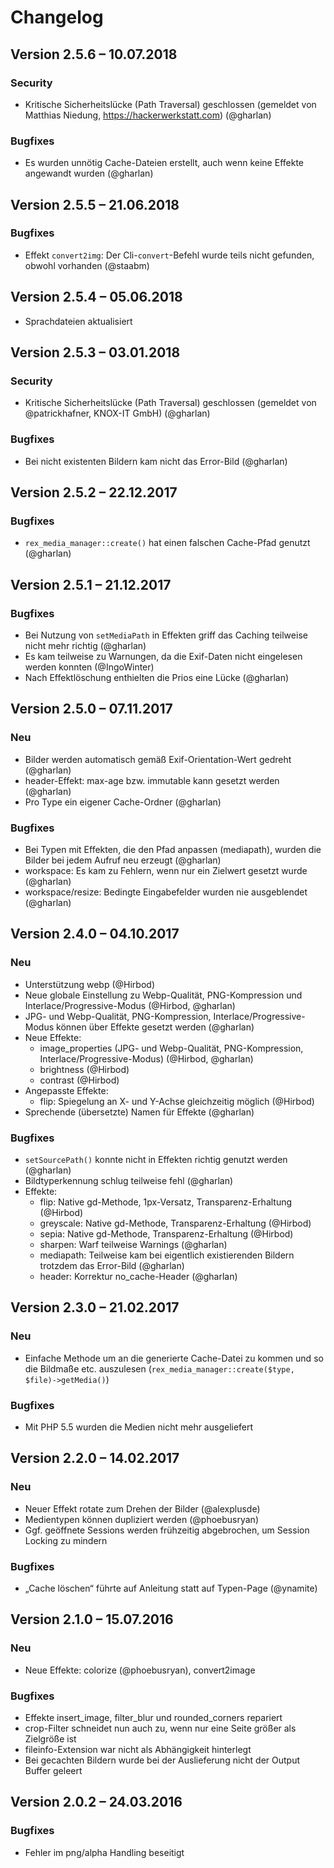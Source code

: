 Changelog
=========

Version 2.5.6 – 10.07.2018
--------------------------

### Security

* Kritische Sicherheitslücke (Path Traversal) geschlossen (gemeldet von Matthias Niedung, https://hackerwerkstatt.com) (@gharlan)

### Bugfixes

* Es wurden unnötig Cache-Dateien erstellt, auch wenn keine Effekte angewandt wurden (@gharlan)


Version 2.5.5 – 21.06.2018
--------------------------

### Bugfixes

* Effekt `convert2img`: Der Cli-`convert`-Befehl wurde teils nicht gefunden, obwohl vorhanden (@staabm)


Version 2.5.4 – 05.06.2018
--------------------------

* Sprachdateien aktualisiert


Version 2.5.3 – 03.01.2018
--------------------------

### Security

* Kritische Sicherheitslücke (Path Traversal) geschlossen (gemeldet von @patrickhafner, KNOX-IT GmbH) (@gharlan)

### Bugfixes

* Bei nicht existenten Bildern kam nicht das Error-Bild (@gharlan)


Version 2.5.2 – 22.12.2017
--------------------------

### Bugfixes

* `rex_media_manager::create()` hat einen falschen Cache-Pfad genutzt (@gharlan)


Version 2.5.1 – 21.12.2017
--------------------------

### Bugfixes

* Bei Nutzung von `setMediaPath` in Effekten griff das Caching teilweise nicht mehr richtig (@gharlan)
* Es kam teilweise zu Warnungen, da die Exif-Daten nicht eingelesen werden konnten (@IngoWinter)
* Nach Effektlöschung enthielten die Prios eine Lücke (@gharlan)


Version 2.5.0 – 07.11.2017
--------------------------

### Neu

* Bilder werden automatisch gemäß Exif-Orientation-Wert gedreht (@gharlan)
* header-Effekt: max-age bzw. immutable kann gesetzt werden (@gharlan)
* Pro Type ein eigener Cache-Ordner (@gharlan)

### Bugfixes

* Bei Typen mit Effekten, die den Pfad anpassen (mediapath), wurden die Bilder bei jedem Aufruf neu erzeugt (@gharlan)
* workspace: Es kam zu Fehlern, wenn nur ein Zielwert gesetzt wurde (@gharlan)
* workspace/resize: Bedingte Eingabefelder wurden nie ausgeblendet (@gharlan)


Version 2.4.0 – 04.10.2017
--------------------------

### Neu

* Unterstützung webp (@Hirbod)
* Neue globale Einstellung zu Webp-Qualität, PNG-Kompression und Interlace/Progressive-Modus (@Hirbod, @gharlan)
* JPG- und Webp-Qualität, PNG-Kompression, Interlace/Progressive-Modus können über Effekte gesetzt werden (@gharlan)
* Neue Effekte:
    - image_properties (JPG- und Webp-Qualität, PNG-Kompression, Interlace/Progressive-Modus) (@Hirbod, @gharlan)
    - brightness (@Hirbod)
    - contrast (@Hirbod)
* Angepasste Effekte:
    - flip: Spiegelung an X- und Y-Achse gleichzeitig möglich (@Hirbod)
* Sprechende (übersetzte) Namen für Effekte (@gharlan)

### Bugfixes

* `setSourcePath()` konnte nicht in Effekten richtig genutzt werden (@gharlan)
* Bildtyperkennung schlug teilweise fehl (@gharlan)
* Effekte:
    - flip: Native gd-Methode, 1px-Versatz, Transparenz-Erhaltung (@Hirbod)
    - greyscale: Native gd-Methode, Transparenz-Erhaltung (@Hirbod)
    - sepia: Native gd-Methode, Transparenz-Erhaltung (@Hirbod)
    - sharpen: Warf teilweise Warnings (@gharlan)
    - mediapath: Teilweise kam bei eigentlich existierenden Bildern trotzdem das Error-Bild (@gharlan)
    - header: Korrektur no_cache-Header (@gharlan)

Version 2.3.0 – 21.02.2017
--------------------------

### Neu

* Einfache Methode um an die generierte Cache-Datei zu kommen und so die Bildmaße etc. auszulesen (`rex_media_manager::create($type, $file)->getMedia()`)

### Bugfixes

* Mit PHP 5.5 wurden die Medien nicht mehr ausgeliefert


Version 2.2.0 – 14.02.2017
--------------------------

### Neu

* Neuer Effekt rotate zum Drehen der Bilder (@alexplusde)
* Medientypen können dupliziert werden (@phoebusryan)
* Ggf. geöffnete Sessions werden frühzeitig abgebrochen, um Session Locking zu mindern

### Bugfixes

* „Cache löschen“ führte auf Anleitung statt auf Typen-Page (@ynamite)


Version 2.1.0 – 15.07.2016
--------------------------

### Neu

* Neue Effekte: colorize (@phoebusryan), convert2image

### Bugfixes

* Effekte insert_image, filter_blur und rounded_corners repariert
* crop-Filter schneidet nun auch zu, wenn nur eine Seite größer als Zielgröße ist
* fileinfo-Extension war nicht als Abhängigkeit hinterlegt
* Bei gecachten Bildern wurde bei der Auslieferung nicht der Output Buffer geleert


Version 2.0.2 – 24.03.2016
--------------------------

### Bugfixes

* Fehler im png/alpha Handling beseitigt
